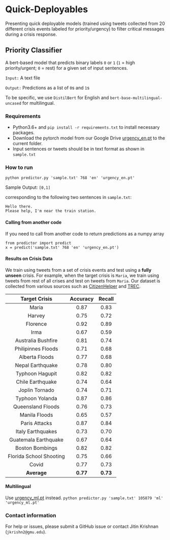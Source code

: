 # Quick-Deployables
Presenting quick deployable models (trained using tweets collected from 20 different crisis events labeled for priority/urgency) to filter critical messages during a crisis response.

## Priority Classifier
A bert-based model that predicts binary labels ```0``` or ```1``` (```1``` = high priority/urgent; ```0``` = rest) for a given set of input sentences. 

```Input:``` A text file

```Output:``` Predictions as a list of ```0```s and ```1```s

To be specific, we use ```DistilBert``` for English and ```bert-base-multilingual-uncased``` for multilingual.

### Requirements
- Python3.6+ and ```pip install -r requirements.txt``` to install necessary packages.
- Download the pytorch model from our Google Drive [urgency_en.pt](https://drive.google.com/file/d/1a2xFP8RVF0QE4qk7sW5rOww5EWM9FkL-/view?usp=sharing) to the current folder.
- Input sentences or tweets should be in text format as shown in ```sample.txt```

### How to run
```python predictor.py 'sample.txt' 768 'en' 'urgency_en.pt'```

Sample Output: ```[0,1]```

corresponding to the following two sentences in ```sample.txt```:
```
Hello there.
Please help, I'm near the train station.
```

#### Calling from another code
If you need to call from another code to return predictions as a numpy array
```
from predictor import predict
x = predict('sample.txt' 768 'en' 'urgency_en.pt')
```

#### Results on Crisis Data
We train using tweets from a set of crisis events and test using a **fully unseen** crisis. For example, when the target crisis is ```Maria```, we train using tweets from rest of all crises and test on tweets from ```Maria```. Our dataset is collected from various sources such as [CitizenHelper](https://ist.gmu.edu/~hpurohit/informatics-lab/icwsm17-citizenhelper.html) and [TREC](http://dcs.gla.ac.uk/~richardm/TREC_IS/).

| Target Crisis  | Accuracy  | Recall |
 :-: |  :-: |  :-:
| Maria                   | 0.87 | 0.83 |
| Harvey                  | 0.75 | 0.72 |
| Florence                | 0.92 | 0.89 |
| Irma                    | 0.67 | 0.59 |
| Australia Bushfire      | 0.81 | 0.74 |
| Philipinnes Floods      | 0.71 | 0.68 |
| Alberta Floods          | 0.77 | 0.68 |
| Nepal Earthquake        | 0.78 | 0.80 |
| Typhoon Hagupit         | 0.82 | 0.82 |
| Chile Earthquake        | 0.74 | 0.64 |
| Joplin Tornado          | 0.74 | 0.71 |
| Typhoon Yolanda         | 0.87 | 0.86 |
| Queensland Floods       | 0.76 | 0.73 |
| Manila Floods           | 0.65 | 0.57 |
| Paris Attacks           | 0.87 | 0.84 |
| Italy Earthquakes       | 0.73 | 0.70 |
| Guatemala Earthquake    | 0.67 | 0.64 |
| Boston Bombings         | 0.82 | 0.82 |
| Florida School Shooting | 0.75 | 0.66 |
| Covid                   | 0.77 | 0.73 |
| **Average**		          | **0.77** | **0.73** |

#### Multilingual
Use [urgency_ml.pt]() instead.
```python predictor.py 'sample.txt' 105879 'ml' 'urgency_ml.pt'```

### Contact information
For help or issues, please submit a GitHub issue or contact Jitin Krishnan (`jkrishn2@gmu.edu`).

